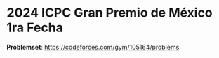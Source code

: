 # 2024 ICPC Gran Premio de México 1ra Fecha

**Problemset**: https://codeforces.com/gym/105164/problems
